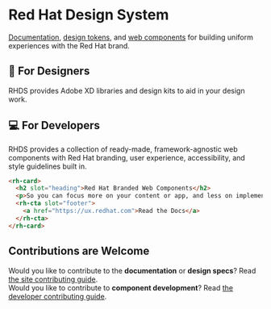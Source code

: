 # Red Hat Design System

[Documentation](https://ux.redhat.com), [design tokens](https://red-hat-design-tokens.netlify.app),
and [web components](https://ux.redhat.com/components) for building uniform experiences with the 
Red Hat brand.

## 🎨 For Designers

RHDS provides Adobe XD libraries and design kits to aid in your design work.

## 💻 For Developers

RHDS provides a collection of ready-made, framework-agnostic web components with Red Hat branding, 
user experience, accessibility, and style guidelines built in.

```html
<rh-card>
  <h2 slot="heading">Red Hat Branded Web Components</h2>
  <p>So you can focus more on your content or app, and less on implementation details.</p>
  <rh-cta slot="footer">
    <a href="https://ux.redhat.com">Read the Docs</a>
  </rh-cta>
</rh-card>
```

## Contributions are Welcome

Would you like to contribute to the **documentation** or **design specs**? Read [the site contributing guide](https://github.com/RedHat-UX/red-hat-design-system/tree/main/CONTRIBUTING_DESIGN.md).  
Would you like to contribute to **component development**? Read [the developer contributing guide](https://github.com/RedHat-UX/red-hat-design-system/tree/main/CONTRIBUTING_DEV.md).
